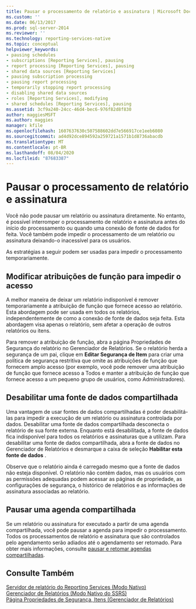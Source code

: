 ```yaml
---
title: Pausar o processamento de relatório e assinatura | Microsoft Docs
ms.custom: ''
ms.date: 06/13/2017
ms.prod: sql-server-2014
ms.reviewer: ''
ms.technology: reporting-services-native
ms.topic: conceptual
helpviewer_keywords:
- pausing schedules
- subscriptions [Reporting Services], pausing
- report processing [Reporting Services], pausing
- shared data sources [Reporting Services]
- pausing subscription processing
- pausing report processing
- temporarily stopping report processing
- disabling shared data sources
- roles [Reporting Services], modifying
- shared schedules [Reporting Services], pausing
ms.assetid: 3cf9a240-24cc-46d4-bec6-976f82d8f830
author: maggiesMSFT
ms.author: maggies
manager: kfile
ms.openlocfilehash: 1607637630c507588602dd7e566917ce1eeb6080
ms.sourcegitcommit: ad4d92dce894592a259721a1571b1d8736abacdb
ms.translationtype: MT
ms.contentlocale: pt-BR
ms.lasthandoff: 08/04/2020
ms.locfileid: "87683387"
---
```

# <a name="pause-report-and-subscription-processing"></a>Pausar o processamento de relatório e assinatura
  Você não pode pausar um relatório ou assinatura diretamente. No entanto, é possível interromper o processamento de relatório e assinatura antes do início do processamento ou quando uma conexão de fonte de dados for feita. Você também pode impedir o processamento de um relatório ou assinatura deixando-o inacessível para os usuários.  
  
 As estratégias a seguir podem ser usadas para impedir o processamento temporariamente.  
  
## <a name="modify-role-assignments-to-prevent-access"></a>Modificar atribuições de função para impedir o acesso  
 A melhor maneira de deixar um relatório indisponível é remover temporariamente a atribuição de função que fornece acesso ao relatório. Esta abordagem pode ser usada em todos os relatórios, independentemente de como a conexão de fonte de dados seja feita. Esta abordagem visa apenas o relatório, sem afetar a operação de outros relatórios ou itens.  
  
 Para remover a atribuição de função, abra a página Propriedades de Segurança do relatório no Gerenciador de Relatórios. Se o relatório herda a segurança de um pai, clique em **Editar Segurança de Item** para criar uma política de segurança restritiva que omite as atribuições de função que fornecem amplo acesso (por exemplo, você pode remover uma atribuição de função que fornece acesso a Todos e manter a atribuição de função que fornece acesso a um pequeno grupo de usuários, como Administradores).  
  
## <a name="disable-a-shared-data-source"></a>Desabilitar uma fonte de dados compartilhada  
 Uma vantagem de usar fontes de dados compartilhadas é poder desabilitá-las para impedir a execução de um relatório ou assinatura controlada por dados. Desabilitar uma fonte de dados compartilhada desconecta o relatório de sua fonte externa. Enquanto está desabilitada, a fonte de dados fica indisponível para todos os relatórios e assinaturas que a utilizam. Para desabilitar uma fonte de dados compartilhada, abra a fonte de dados no Gerenciador de Relatórios e desmarque a caixa de seleção **Habilitar esta fonte de dados** .  
  
 Observe que o relatório ainda é carregado mesmo que a fonte de dados não esteja disponível. O relatório não contém dados, mas os usuários com as permissões adequadas podem acessar as páginas de propriedade, as configurações de segurança, o histórico de relatórios e as informações de assinatura associadas ao relatório.  
  
## <a name="pause-a-shared-schedule"></a>Pausar uma agenda compartilhada  
 Se um relatório ou assinatura for executado a partir de uma agenda compartilhada, você pode pausar a agenda para impedir o processamento. Todos os processamentos de relatório e assinatura que são controlados pelo agendamento serão adiados até o agendamento ser retomado. Para obter mais informações, consulte [pausar e retomar agendas compartilhadas](schedules.md).  
  
## <a name="see-also"></a>Consulte Também  
 [Servidor de relatório do Reporting Services &#40;Modo Nativo&#41;](../report-server/reporting-services-report-server-native-mode.md)   
 [Gerenciador de Relatórios &#40;Modo Nativo do SSRS&#41;](../report-manager-ssrs-native-mode.md)   
 [Página Propriedades de Segurança, Itens &#40;Gerenciador de Relatórios&#41;](../security-properties-page-items-report-manager.md)  
  
  
